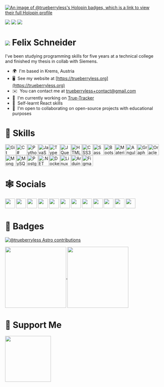 [![An image of @trueberryless's Holopin badges, which is a link to view their full Holopin profile](https://holopin.me/trueberryless)](https://holopin.io/@trueberryless)

![](https://img.shields.io/badge/ØWPM-80-yellow)
![](https://img.shields.io/badge/Country-Austria-blueviolet)
![](https://img.shields.io/badge/Coolness-look%20the%20stats%20bro-brightgreen)

# ![](https://user-images.githubusercontent.com/18350557/176309783-0785949b-9127-417c-8b55-ab5a4333674e.gif) Felix Schneider

I've been studying programming skills for five years at a technical college and finished my thesis in collab with Siemens.

*   🌍  I'm based in Krems, Austria
*   🖥️  See my website at [https://trueberryless.org](https://trueberryless.org)
*   ✉️  You can contact me at [trueberryless+contact@gmail.com](mailto:trueberryless+contact@gmail.com)
*   🚀  I'm currently working on [True-Tracker](http://true-tracker.trueberryless.org)
*   🧠  Self-learnt React skills
*   🤝  I'm open to collaborating on open-source projects with educational purposes

# 🥷 Skills

<p align="left">
  <a href="https://git-scm.com/" target="_blank" rel="noreferrer"
    ><img
      src="https://raw.githubusercontent.com/danielcranney/readme-generator/main/public/icons/skills/git-colored.svg"
      width="36"
      height="36"
      alt="Git" /></a
  ><a
    href="https://docs.microsoft.com/en-us/dotnet/csharp/"
    target="_blank"
    rel="noreferrer"
    ><img
      src="https://raw.githubusercontent.com/danielcranney/readme-generator/main/public/icons/skills/csharp-colored.svg"
      width="36"
      height="36"
      alt="C#" /></a
  ><a href="https://www.python.org/" target="_blank" rel="noreferrer"
    ><img
      src="https://raw.githubusercontent.com/danielcranney/readme-generator/main/public/icons/skills/python-colored.svg"
      width="36"
      height="36"
      alt="Python" /></a
  ><a
    href="https://developer.mozilla.org/en-US/docs/Web/JavaScript"
    target="_blank"
    rel="noreferrer"
    ><img
      src="https://raw.githubusercontent.com/danielcranney/readme-generator/main/public/icons/skills/javascript-colored.svg"
      width="36"
      height="36"
      alt="JavaScript" /></a
  ><a href="https://www.typescriptlang.org/" target="_blank" rel="noreferrer"
    ><img
      src="https://raw.githubusercontent.com/danielcranney/readme-generator/main/public/icons/skills/typescript-colored.svg"
      width="36"
      height="36"
      alt="TypeScript" /></a
  ><a href="https://jquery.com/" target="_blank" rel="noreferrer"
    ><img
      src="https://raw.githubusercontent.com/danielcranney/readme-generator/main/public/icons/skills/jquery-colored.svg"
      width="36"
      height="36"
      alt="JQuery" /></a
  ><a
    href="https://developer.mozilla.org/en-US/docs/Glossary/HTML5"
    target="_blank"
    rel="noreferrer"
    ><img
      src="https://raw.githubusercontent.com/danielcranney/readme-generator/main/public/icons/skills/html5-colored.svg"
      width="36"
      height="36"
      alt="HTML5" /></a
  ><a href="https://www.w3.org/TR/CSS/#css" target="_blank" rel="noreferrer"
    ><img
      src="https://raw.githubusercontent.com/danielcranney/readme-generator/main/public/icons/skills/css3-colored.svg"
      width="36"
      height="36"
      alt="CSS3" /></a
  ><a href="https://sass-lang.com/" target="_blank" rel="noreferrer"
    ><img
      src="https://raw.githubusercontent.com/danielcranney/readme-generator/main/public/icons/skills/sass-colored.svg"
      width="36"
      height="36"
      alt="Sass" /></a
  ><a href="https://getbootstrap.com/" target="_blank" rel="noreferrer"
    ><img
      src="https://raw.githubusercontent.com/danielcranney/readme-generator/main/public/icons/skills/bootstrap-colored.svg"
      width="36"
      height="36"
      alt="Bootstrap" /></a
  ><a href="https://mui.com/" target="_blank" rel="noreferrer"
    ><img
      src="https://raw.githubusercontent.com/danielcranney/readme-generator/main/public/icons/skills/materialui-colored.svg"
      width="36"
      height="36"
      alt="Material UI" /></a
  ><a href="https://angular.io/" target="_blank" rel="noreferrer"
    ><img
      src="https://raw.githubusercontent.com/danielcranney/readme-generator/main/public/icons/skills/angularjs-colored.svg"
      width="36"
      height="36"
      alt="Angular" /></a
  ><a href="https://graphql.org/" target="_blank" rel="noreferrer"
    ><img
      src="https://raw.githubusercontent.com/danielcranney/readme-generator/main/public/icons/skills/graphql-colored.svg"
      width="36"
      height="36"
      alt="GraphQL" /></a
  ><a
    href="https://www.oracle.com/uk/index.html"
    target="_blank"
    rel="noreferrer"
    ><img
      src="https://raw.githubusercontent.com/danielcranney/readme-generator/main/public/icons/skills/oracle-colored.svg"
      width="36"
      height="36"
      alt="Oracle" /></a
  ><a href="https://www.mongodb.com/" target="_blank" rel="noreferrer"
    ><img
      src="https://raw.githubusercontent.com/danielcranney/readme-generator/main/public/icons/skills/mongodb-colored.svg"
      width="36"
      height="36"
      alt="MongoDB" /></a
  ><a href="https://www.mysql.com/" target="_blank" rel="noreferrer"
    ><img
      src="https://raw.githubusercontent.com/danielcranney/readme-generator/main/public/icons/skills/mysql-colored.svg"
      width="36"
      height="36"
      alt="MySQL" /></a
  ><a href="https://www.postgresql.org/" target="_blank" rel="noreferrer"
    ><img
      src="https://raw.githubusercontent.com/danielcranney/readme-generator/main/public/icons/skills/postgresql-colored.svg"
      width="36"
      height="36"
      alt="PostgreSQL" /></a
  ><a
    href="https://dotnet.microsoft.com/en-us/"
    target="_blank"
    rel="noreferrer"
    ><img
      src="https://raw.githubusercontent.com/danielcranney/readme-generator/main/public/icons/skills/dot-net-colored.svg"
      width="36"
      height="36"
      alt=".NET" /></a
  ><a href="https://www.docker.com/" target="_blank" rel="noreferrer"
    ><img
      src="https://raw.githubusercontent.com/danielcranney/readme-generator/main/public/icons/skills/docker-colored.svg"
      width="36"
      height="36"
      alt="Docker" /></a
  ><a href="https://www.linux.org" target="_blank" rel="noreferrer"
    ><img
      src="https://raw.githubusercontent.com/danielcranney/readme-generator/main/public/icons/skills/linux-colored.svg"
      width="36"
      height="36"
      alt="Linux" /></a
  ><a
    href="https://store.arduino.cc/?gclid=Cj0KCQjw2eilBhCCARIsAG0Pf8uueBifykWcsSS4LPESeGQfxGVKJYnzV7bz471XfknQJy_1VINVWM8aAkLtEALw_wcB"
    target="_blank"
    rel="noreferrer"
    ><img
      src="https://raw.githubusercontent.com/danielcranney/readme-generator/main/public/icons/skills/arduino-colored.svg"
      width="36"
      height="36"
      alt="Arduino" /></a
  ><a href="https://www.figma.com/" target="_blank" rel="noreferrer"
    ><img
      src="https://raw.githubusercontent.com/danielcranney/readme-generator/main/public/icons/skills/figma-colored.svg"
      width="36"
      height="36"
      alt="Figma"
  /></a>
</p>

# 🕸️ Socials

<p align="left">
  <a href="https://www.codepen.io/trueberryless" target="_blank" rel="noreferrer">
    <img
      src="https://raw.githubusercontent.com/danielcranney/readme-generator/main/public/icons/socials/codepen-dark.svg"
      width="32"
      height="32"
    /></a>
  <a href="https://discord.com/users/trueberryless" target="_blank" rel="noreferrer">
    <img
      src="https://raw.githubusercontent.com/danielcranney/readme-generator/main/public/icons/socials/discord.svg"
      width="32"
      height="32"
    /></a>
  <a href="https://www.dribbble.com/trueberryless" target="_blank" rel="noreferrer">
    <img
      src="https://raw.githubusercontent.com/danielcranney/readme-generator/main/public/icons/socials/dribbble.svg"
      width="32"
      height="32"
    /></a>
  <a href="https://www.facebook.com/trueberryless" target="_blank" rel="noreferrer">
    <img
      src="https://raw.githubusercontent.com/danielcranney/readme-generator/main/public/icons/socials/facebook-dark.svg"
      width="32"
      height="32"
    /></a>
  <a href="https://www.github.com/trueberryless" target="_blank" rel="noreferrer">
    <img
      src="https://raw.githubusercontent.com/danielcranney/readme-generator/main/public/icons/socials/github-dark.svg"
      width="32"
      height="32"
    /></a>
  <a href="http://www.instagram.com/trueberryless" target="_blank" rel="noreferrer">
    <img
      src="https://raw.githubusercontent.com/danielcranney/readme-generator/main/public/icons/socials/instagram.svg"
      width="32"
      height="32"
    /></a>
  <a href="https://www.linkedin.com/in/trueberryless" target="_blank" rel="noreferrer">
    <img
      src="https://raw.githubusercontent.com/danielcranney/readme-generator/main/public/icons/socials/linkedin.svg"
      width="32"
      height="32"
    /></a>
  <a href="https://www.stackoverflow.com/users/trueberryless" target="_blank" rel="noreferrer">
    <img
      src="https://raw.githubusercontent.com/danielcranney/readme-generator/main/public/icons/socials/stackoverflow.svg"
      width="32"
      height="32"
    /></a>
  <a href="https://www.x.com/trueberryless" target="_blank" rel="noreferrer">
    <img
      src="https://raw.githubusercontent.com/danielcranney/readme-generator/main/public/icons/socials/twitter-dark.svg"
      width="32"
      height="32"
    /></a>
  <a href="https://www.youtube.com/@trueberryless" target="_blank" rel="noreferrer">
    <img
      src="https://raw.githubusercontent.com/danielcranney/readme-generator/main/public/icons/socials/youtube.svg"
      width="32"
      height="32"
    /></a>
  <a href="https://www.twitch.tv/trueberryless" target="_blank" rel="noreferrer">
    <img
      src="https://raw.githubusercontent.com/danielcranney/readme-generator/main/public/icons/socials/twitch.svg"
      width="32"
      height="32"
    /></a>
  <a href="https://linktr.ee/trueberryless" target="_blank" rel="noreferrer">
    <img
      src="https://api.blog.production.linktr.ee/wp-content/uploads/2022/06/Avatar-Symbol-Canopy.png"
      width="32"
      height="32"
    /></a>
</p>

# 🚀 Badges

[![@trueberryless Astro contributions](https://astro.badg.es/v2/contributor/trueberryless.svg)](https://astro.badg.es/contributor/trueberryless/)

<a href="https://github.com/anuraghazra/github-readme-stats">
  <img height=200 align="center" src="https://github-readme-stats.vercel.app/api?username=trueberryless" />
</a>
<a href="https://github.com/anuraghazra/convoychat">
  <img height=200 align="center" src="https://github-readme-stats.vercel.app/api/top-langs?username=trueberryless&layout=compact&langs_count=8&card_width=320" />
</a>


# 🫶 Support Me

<a href="https://www.ko-fi.com/trueberryless"><img src="https://storage.ko-fi.com/cdn/kofi2.png?v=3" width="150"/></a>

